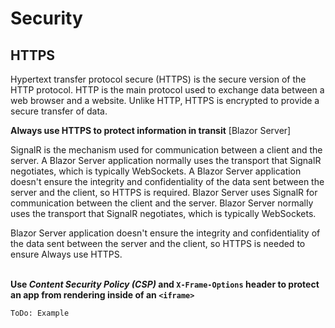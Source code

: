 # Security


## HTTPS

Hypertext transfer protocol secure (HTTPS) is the secure version of the HTTP protocol. HTTP is the main protocol used to exchange data between a web browser and a website. Unlike HTTP, HTTPS
is encrypted to provide a secure transfer of data.
<br>


**Always use HTTPS  to protect information in transit** 
[Blazor Server]

SignalR is the mechanism used for communication between a client and the server. A Blazor Server application normally uses the transport that SignalR negotiates, which is typically WebSockets.
A Blazor Server application doesn't ensure the integrity and confidentiality of the data sent between the server and the client, so HTTPS is required.
Blazor Server uses SignalR for communication between the client and the server. Blazor Server normally uses the transport that SignalR negotiates, which is typically WebSockets.

Blazor Server application doesn't ensure the integrity and confidentiality of the data sent between the server and the client, so HTTPS is needed to ensure Always use HTTPS.
<br><br>


**Use *Content Security Policy (CSP)* and  `X-Frame-Options` header to protect an app from rendering inside of an `<iframe>`**

```
ToDo: Example
```
<br><br>


